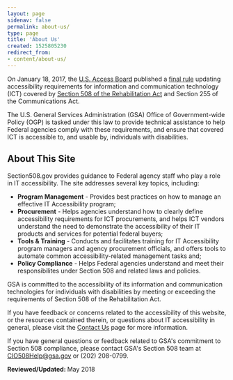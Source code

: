 ```yaml
---
layout: page
sidenav: false
permalink: about-us/
type: page
title: 'About Us'
created: 1525805230
redirect_from:
- content/about-us/
---
```


On January 18, 2017, the [U.S. Access Board][1] published a [final rule][2] updating accessibility requirements for information and communication technology (ICT) covered by [Section 508 of the Rehabilitation Act][3] and Section 255 of the Communications Act.

The U.S. General Services Administration (GSA) Office of Government-wide Policy (OGP) is tasked under this law to provide technical assistance to help Federal agencies comply with these requirements, and ensure that covered ICT is accessible to, and usable by, individuals with disabilities.

## About This Site

Section508.gov provides guidance to Federal agency staff who play a role in IT accessibility. The site addresses several key topics, including:

  * <span class="bold"><b>Program Management</b></span> - Provides best practices on how to manage an effective IT Accessibility program;
  * <span class="bold"><b>Procurement</b></span> - Helps agencies understand how to clearly define accessibility requirements for ICT procurements, and helps ICT vendors understand the need to demonstrate the accessibility of their IT products and services for potential federal buyers;
  * <span class="bold"><b>Tools & Training</b></span> - Conducts and facilitates training for IT Accessibility program managers and agency procurement officials, and offers tools to automate common accessibility-related management tasks and;
  * <span class="bold"><b>Policy Compliance</b></span> - Helps Federal agencies understand and meet their responsibilites under Section 508 and related laws and policies.

GSA is committed to the accessibility of its information and communication technologies for individuals with disabilities by meeting or exceeding the requirements of Section 508 of the Rehabilitation Act.

If you have feedback or concerns related to the accessibility of this website, or the resources contained therein, or questions about IT accessibility in general, please visit the [Contact Us][4] page for more information.

If you have general questions or feedback related to GSA's commitment to Section 508 compliance, please contact GSA's Section 508 team at <CIO508Help@gsa.gov> or (202) 208-0799.

<span class="bold"><b>Reviewed/Updated: </b></span> May 2018

&nbsp;

 [1]: https://www.access-board.gov
 [2]: https://www.access-board.gov/guidelines-and-standards/communications-and-it/about-the-ict-refresh/final-rule
 [3]: https://www.access-board.gov/the-board/laws/rehabilitation-act-of-1973#508
 [4]: {{site.baseurl}}/contact-us